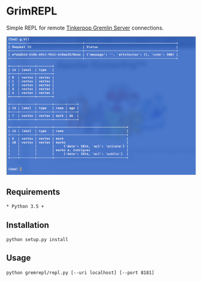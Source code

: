 # GrimREPL

Simple REPL for remote [Tinkerpop Gremlin Server](http://tinkerpop.apache.org) connections.

![GremREPL Example](cli.png)

## Requirements

    * Python 3.5 +

## Installation

```
python setup.py install
```

## Usage

```
python gremrepl/repl.py [--uri localhost] [--port 8181]
```
